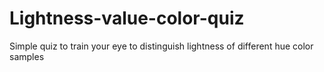 # Lightness-value-color-quiz
Simple quiz to train your eye to distinguish lightness of different hue color samples 

